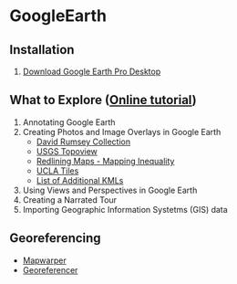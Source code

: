 # GoogleEarth

## Installation
1. [Download Google Earth Pro Desktop](https://www.google.com/earth/desktop/)

## What to Explore ([Online tutorial](https://www.google.com/earth/outreach/learn/))
1. Annotating Google Earth
2. Creating Photos and Image Overlays in Google Earth
   * [David Rumsey Collection](https://www.davidrumsey.com/)
   * [USGS Topoview](https://ngmdb.usgs.gov/topoview/)
   * [Redlining Maps - Mapping Inequality](https://dsl.richmond.edu/panorama/redlining/)
   * [UCLA Tiles](http://tiles.ats.ucla.edu/tiles/)
   * [List of Additional KMLs](https://www.thoughtco.com/historical-map-overlays-for-google-1422162)
3. Using Views and Perspectives in Google Earth
4. Creating a Narrated Tour
5. Importing Geographic Information Systetms (GIS) data

## Georeferencing
* [Mapwarper](http://mapwarper.net/)
* [Georeferencer](https://www.georeferencer.com/)
